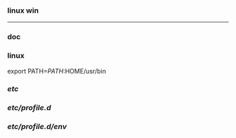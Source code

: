 ### linux win
---

### doc

### linux
export PATH=$PATH:$HOME/usr/bin

### *etc*
### *etc/profile.d*
### *etc/profile.d/env*































